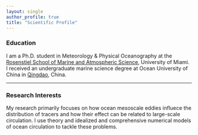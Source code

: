 ```yaml
---
layout: single
author_profile: true
title: "Scientific Profile"
---
```


### Education
I am a Ph.D. student in Meteorology & Physical Oceanography at the [Rosenstiel School of Marine and Atmospheric Science](https://www.rsmas.miami.edu/), University of Miami.
I received an undergraduate marine science degree at Ocean University of China in [Qingdao](https://en.wikipedia.org/wiki/Qingdao), China.

---

### Research Interests
My research primarily focuses on how ocean mesoscale eddies influece the distribution of tracers and how their effect can be related to large-scale circulation. I use theory and idealized and comprehensive numerical models of ocean circulation to tackle these problems.

